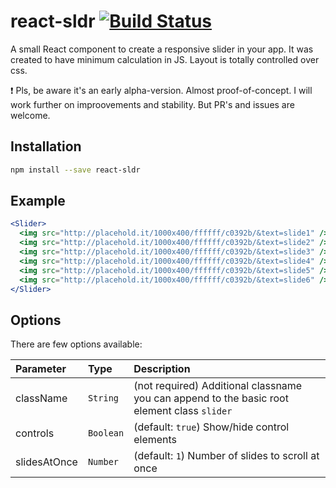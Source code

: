 # react-sldr [![Build Status](https://travis-ci.org/RomiC/react-sldr.svg?branch=master)](https://travis-ci.org/RomiC/react-sldr)

A small React component to create a responsive slider in your app. 
It was created to have minimum calculation in JS. Layout is totally
controlled over css.

:exclamation: Pls, be aware it's an early alpha-version.
Almost proof-of-concept. I will work further on improovements
and stability. But PR's and issues are welcome.

## Installation

```bash
npm install --save react-sldr
```

## Example

```jsx
<Slider>
  <img src="http://placehold.it/1000x400/ffffff/c0392b/&text=slide1" />
  <img src="http://placehold.it/1000x400/ffffff/c0392b/&text=slide2" />
  <img src="http://placehold.it/1000x400/ffffff/c0392b/&text=slide3" />
  <img src="http://placehold.it/1000x400/ffffff/c0392b/&text=slide4" />
  <img src="http://placehold.it/1000x400/ffffff/c0392b/&text=slide5" />
  <img src="http://placehold.it/1000x400/ffffff/c0392b/&text=slide6" />
</Slider>
```

## Options

There are few options available:

| Parameter | Type | Description |
|:---|:---|:---|
| className | `String` | (not required) Additional classname you can append to the basic root element class `slider` |
| controls | `Boolean` | (default: `true`) Show/hide control elements |
| slidesAtOnce | `Number` | (default: `1`) Number of slides to scroll at once |